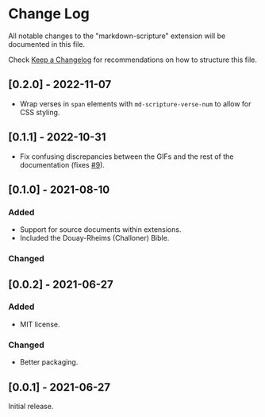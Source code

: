 # Change Log

All notable changes to the "markdown-scripture" extension will be documented in this file.

Check [Keep a Changelog](http://keepachangelog.com/) for recommendations on how to structure this file.

## [0.2.0] - 2022-11-07

* Wrap verses in `span` elements with `md-scripture-verse-num` to allow for CSS styling.

## [0.1.1] - 2022-10-31

* Fix confusing discrepancies between the GIFs and the rest of the documentation (fixes [#9](https://github.com/swils/vscode-markdown-scripture/issues/9)).

## [0.1.0] - 2021-08-10

### Added

* Support for source documents within extensions.
* Included the Douay-Rheims (Challoner) Bible.

### Changed

## [0.0.2] - 2021-06-27

### Added

* MIT license.

### Changed

* Better packaging.

## [0.0.1] - 2021-06-27

Initial release.